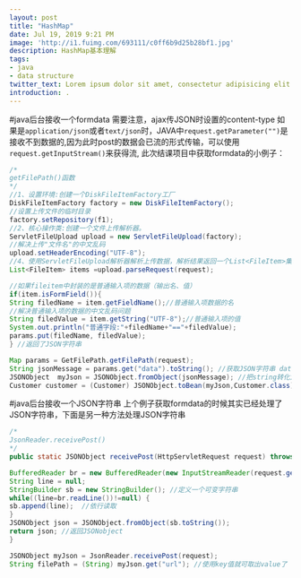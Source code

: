 ```yaml
---
layout: post
title: "HashMap"
date: Jul 19, 2019 9:21 PM
image: 'http://i1.fuimg.com/693111/c0ff6b9d25b28bf1.jpg'
description: HashMap基本理解
tags:
- java
- data structure
twitter_text: Lorem ipsum dolor sit amet, consectetur adipisicing elit.
introduction: .
---
```

#java后台接收一个formdata
需要注意，ajax传JSON时设置的content-type 如果是`application/json`或者`text/json`时，JAVA中`request.getParameter("")`是接收不到数据的,因为此时post的数据会已流的形式传输，可以使用`request.getInputStream()`来获得流,
此次结课项目中获取formdata的小例子：
```java
/*
getFilePath()函数
*/
//1、设置环境:创建一个DiskFileItemFactory工厂
DiskFileItemFactory factory = new DiskFileItemFactory();
//设置上传文件的临时目录
factory.setRepository(f1);
//2、核心操作类:创建一个文件上传解析器。
ServletFileUpload upload = new ServletFileUpload(factory);
//解决上传"文件名"的中文乱码
upload.setHeaderEncoding("UTF-8");
//4、使用ServletFileUpload解析器解析上传数据，解析结果返回一个List<FileItem>集合，每一个FileItem对应一个Form表单的输入项
List<FileItem> items =upload.parseRequest(request);

//如果fileitem中封装的是普通输入项的数据（输出名、值）
if(item.isFormField()){
String filedName = item.getFieldName();//普通输入项数据的名
//解决普通输入项的数据的中文乱码问题
String filedValue = item.getString("UTF-8");//普通输入项的值
System.out.println("普通字段:"+filedName+"=="+filedValue);
params.put(filedName, filedValue);
} //返回了JSON字符串
```
```java
Map params = GetFilePath.getFilePath(request);
String jsonMessage = params.get("data").toString(); //获取JSON字符串 data
JSONObject  myJson = JSONObject.fromObject(jsonMessage); //把string转化为JSONObject
Customer customer = (Customer) JSONObject.toBean(myJson,Customer.class); //处理JSONobject为customer
```
#java后台接收一个JSON字符串
上个例子获取formdata的时候其实已经处理了JSON字符串，下面是另一种方法处理JSON字符串
```java
/*
JsonReader.receivePost()
*/
public static JSONObject receivePost(HttpServletRequest request) throws IOException, UnsupportedEncodingException{

BufferedReader br = new BufferedReader(new InputStreamReader(request.getInputStream(),"utf-8")); //流的方式获取post的数据
String line = null;
StringBuilder sb = new StringBuilder(); //定义一个可变字符串
while((line=br.readLine())!=null) {
sb.append(line);  //依行读取
}
JSONObject json = JSONObject.fromObject(sb.toString()); 
return json; //返回JSONobject
}
```
```java
JSONObject myJson = JsonReader.receivePost(request);
String filePath = (String) myJson.get("url"); //使用key值就可取出value了
```